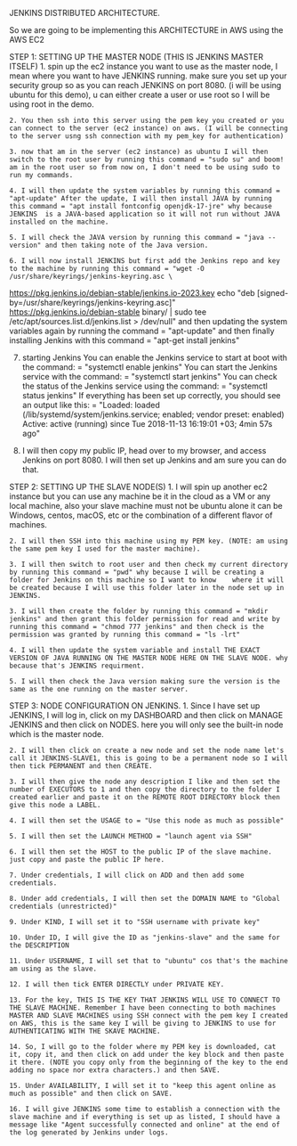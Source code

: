 JENKINS DISTRIBUTED ARCHITECTURE.

So we are going to be implementing this ARCHITECTURE in AWS using the AWS EC2

STEP 1:
SETTING UP THE MASTER NODE (THIS IS JENKINS MASTER ITSELF)
    1. spin up the ec2 instance you want to use as the master node, I mean where you want to have JENKINS running. make sure you set up your security group so as you can reach JENKINS on port 8080. (i will be using ubuntu for this demo), u can either create a user or use root so I will be using root in the demo.

    2. You then ssh into this server using the pem key you created or you can connect to the server (ec2 instance) on aws. (I will be connecting to the server usng ssh connection with my pem_key for authentication)

    3. now that am in the server (ec2 instance) as ubuntu I will then switch to the root user by running this command = "sudo su" and boom! am in the root user so from now on, I don't need to be using sudo to run my commands.

    4. I will then update the system variables by running this command = "apt-update" After the update, I will then install JAVA by running this command = "apt install fontconfig openjdk-17-jre" why because JENKINS  is a JAVA-based application so it will not run without JAVA installed on the machine.

    5. I will check the JAVA version by running this command = "java --version" and then taking note of the Java version.

    6. I will now install JENKINS but first add the Jenkins repo and key to the machine by running this command = "wget -O /usr/share/keyrings/jenkins-keyring.asc \
  https://pkg.jenkins.io/debian-stable/jenkins.io-2023.key
  echo "deb [signed-by=/usr/share/keyrings/jenkins-keyring.asc]" \
  https://pkg.jenkins.io/debian-stable binary/ | sudo tee \
  /etc/apt/sources.list.d/jenkins.list > /dev/null" 
   and then updating the system variables again by running the command = "apt-update" and then finally installing Jenkins with this command = "apt-get install jenkins"

   7. starting Jenkins
        You can enable the Jenkins service to start at boot with the command: = "systemctl enable jenkins"
        You can start the Jenkins service with the command: = "systemctl start jenkins"
        You can check the status of the Jenkins service using the command: = "systemctl status jenkins"
        If everything has been set up correctly, you should see an output like this: = "Loaded: loaded (/lib/systemd/system/jenkins.service; enabled; vendor preset: enabled)
              Active: active (running) since Tue 2018-11-13 16:19:01 +03; 4min 57s ago"

   8. I will then copy my public IP, head over to my browser, and access Jenkins on port 8080. I will then set up Jenkins and am sure you can do that. 


STEP 2:
SETTING UP THE SLAVE NODE(S)
    1. I will spin up another ec2 instance but you can use any machine be it in the cloud as a VM or any local machine, also your slave machine must not be ubuntu alone it can be Windows, 	centos, macOS, etc or the combination of a different flavor of machines.

    2. I will then SSH into this machine using my PEM key. (NOTE: am using the same pem key I used for the master machine).

    3. I will then switch to root user and then check my current directory by running this command = "pwd" why because I will be creating a folder for Jenkins on this machine so I want to know 	where it will be created because I will use this folder later in the node set up in JENKINS.

    3. I will then create the folder by running this command = "mkdir jenkins" and then grant this folder permission for read and write by running this command = "chmod 777 jenkins" and then check is the permission was granted by running this command = "ls -lrt"

    4. I will then update the system variable and install THE EXACT VERSION OF JAVA RUNNING ON THE MASTER NODE HERE ON THE SLAVE NODE. why because that's JENKINS requirment.

    5. I will then check the Java version making sure the version is the same as the one running on the master server.

STEP 3:
NODE CONFIGURATION ON JENKINS.
    1. Since I have set up JENKINS, I will log in, click on my DASHBOARD and then click on MANAGE JENKINS and then click on NODES. here you will only see the built-in node which is the master node.

    2. I will then click on create a new node and set the node name let's call it JENKINS-SLAVE1, this is going to be a permanent node so I will then tick PERMANENT and then CREATE.

    3. I will then give the node any description I like and then set the number of EXECUTORS to 1 and then copy the directory to the folder I created earlier and paste it on the REMOTE ROOT DIRECTORY block then give this node a LABEL. 

    4. I will then set the USAGE to = "Use this node as much as possible"

    5. I will then set the LAUNCH METHOD = "launch agent via SSH"

    6. I will then set the HOST to the public IP of the slave machine. just copy and paste the public IP here.

    7. Under credentials, I will click on ADD and then add some credentials.

    8. Under add credentials, I will then set the DOMAIN NAME to "Global credentials (unrestricted)"

    9. Under KIND, I will set it to "SSH username with private key"

    10. Under ID, I will give the ID as "jenkins-slave" and the same for the DESCRIPTION

    11. Under USERNAME, I will set that to "ubuntu" cos that's the machine am using as the slave.

    12. I will then tick ENTER DIRECTLY under PRIVATE KEY.

    13. For the key, THIS IS THE KEY THAT JENKINS WILL USE TO CONNECT TO THE SLAVE MACHINE. Remember I have been connecting to both machines MASTER AND SLAVE MACHINES using SSH connect with the pem key I created on AWS, this is the same key I will be giving to JENKINS to use for AUTHENTICATING WITH THE SKAVE MACHINE.

    14. So, I will go to the folder where my PEM key is downloaded, cat it, copy it, and then click on add under the key block and then paste it there. (NOTE you copy only from the beginning of the key to the end adding no space nor extra characters.) and then SAVE.

    15. Under AVAILABILITY, I will set it to "keep this agent online as much as possible" and then click on SAVE.

    16. I will give JENKINS some time to establish a connection with the slave machine and if everything is set up as listed, I should have a message like "Agent successfully connected and online" at the end of the log generated by Jenkins under logs.